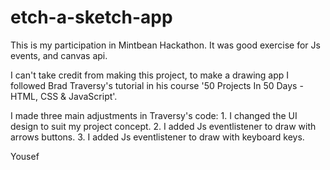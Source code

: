 # etch-a-sketch-app

This is my participation in Mintbean Hackathon. It was good exercise for Js events, and canvas api.

I can't take credit from making this project, to make a drawing app I followed Brad Traversy's tutorial in his course '50 Projects In 50 Days - HTML, CSS & JavaScript'.

I made three main adjustments in Traversy's code:
    1. I changed the UI design to suit my project concept.
    2. I added Js eventlistener to draw with arrows buttons.
    3. I added Js eventlistener to draw with keyboard keys.

Yousef

